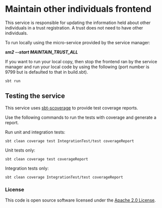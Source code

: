 # Maintain other individuals frontend

This service is responsible for updating the information held about other individuals in a trust registration.
A trust does not need to have other individuals.

To run locally using the micro-service provided by the service manager:

***sm2 --start MAINTAIN_TRUST_ALL***

If you want to run your local copy, then stop the frontend ran by the service manager and run your local code by using the following (port number is 9799 but is defaulted to that in build.sbt).

`sbt run`
## Testing the service

This service uses [sbt-scoverage](https://github.com/scoverage/sbt-scoverage) to
provide test coverage reports.

Use the following commands to run the tests with coverage and generate a report.

Run unit and integration tests:
```
sbt clean coverage test IntegrationTest/test coverageReport
```

Unit tests only:
```
sbt clean coverage test coverageReport
```

Integration tests only:
```
sbt clean coverage IntegrationTest/test coverageReport
```

### License

This code is open source software licensed under the [Apache 2.0 License]("http://www.apache.org/licenses/LICENSE-2.0.html").

